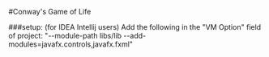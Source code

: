 #Conway's Game of Life

###setup:
(for IDEA Intellij users) Add the following in the "VM Option" field of project: 
"--module-path libs/lib --add-modules=javafx.controls,javafx.fxml"
